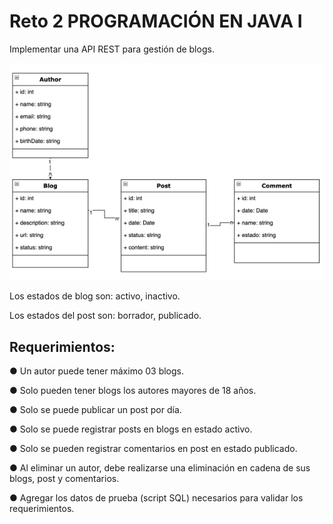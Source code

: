 # Reto 2 PROGRAMACIÓN EN JAVA I
Implementar una API REST para gestión de blogs.

![alt text](https://github.com/DiegoAlosilla/Reto2/blob/master/Diagrama.PNG)


Los estados de blog son: activo, inactivo.

Los estados del post son: borrador, publicado.

## Requerimientos:
  ● Un autor puede tener máximo 03 blogs.
  
  ● Solo pueden tener blogs los autores mayores de 18 años.
  
  ● Solo se puede publicar un post por día.
  
  ● Solo se puede registrar posts en blogs en estado activo.
  
  ● Solo se pueden registrar comentarios en post en estado publicado.
  
  ● Al eliminar un autor, debe realizarse una eliminación en cadena de sus blogs, post y comentarios.
  
  ● Agregar los datos de prueba (script SQL) necesarios para validar los requerimientos.
  

